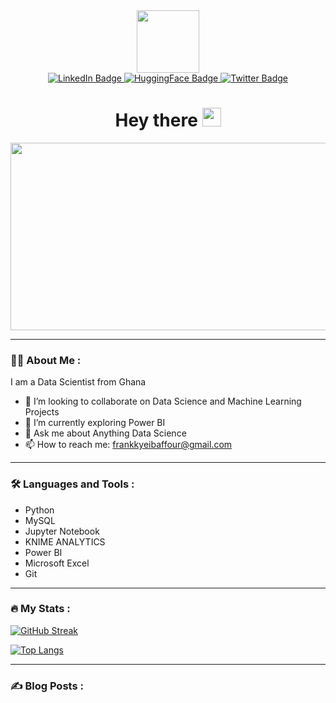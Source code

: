  <div id="header" align="center">
  <img src="https://media.giphy.com/media/M9gbBd9nbDrOTu1Mqx/giphy.gif" width="100"/>

 <div id="badges">
  <a href="https://www.linkedin.com/in/frank-kyei-baffour-403b60100/">
    <img src="https://img.shields.io/badge/LinkedIn-blue?style=for-the-badge&logo=linkedin&logoColor=white" alt="LinkedIn Badge"/>
  </a>
  <a href="https://huggingface.co/FKBaffour">
    <img src="https://img.shields.io/badge/HUGGING%20FACE-gold?logo=huggingface&logoColor=gold" alt="HuggingFace Badge"/>
  </a>
  <a href="https://twitter.com/fk_baffour">
    <img src="https://img.shields.io/badge/Twitter-blue?style=for-the-badge&logo=twitter&logoColor=white" alt="Twitter Badge"/>
  </a>
  </div>
  <img src="https://komarev.com/ghpvc/?username=kyei-frank&style=flat-square&color=blue" alt=""/>

  <h1>
    Hey there
    <img src="https://media.giphy.com/media/hvRJCLFzcasrR4ia7z/giphy.gif" width="30px"/>
  </h1>
  
  <img src="https://media.giphy.com/media/dWesBcTLavkZuG35MI/giphy.gif" width="600" height="300"/>    
</div>

---

### :man_technologist: About Me :
I am a Data Scientist from Ghana
- 👯 I’m looking to collaborate on Data Science and Machine Learning Projects
- 🌱 I’m currently exploring Power BI
- 💬 Ask me about Anything Data Science
- 📫 How to reach me: frankkyeibaffour@gmail.com

---

### :hammer_and_wrench: Languages and Tools :
- Python
- MySQL
- Jupyter Notebook
- KNIME ANALYTICS
- Power BI
- Microsoft Excel
- Git
---

### :fire: My Stats :
[![GitHub Streak](http://github-readme-streak-stats.herokuapp.com?user=kyei-frank&theme=dark)](https://git.io/streak-stats)

[![Top Langs](https://github-readme-stats.vercel.app/api/top-langs/?username=kyei-frank)](https://github.com/anuraghazra/github-readme-stats)

---

### :writing_hand: Blog Posts :

